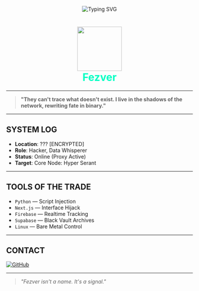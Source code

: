 <p align="center">
  <img src="https://readme-typing-svg.demolab.com?font=Fira+Code&weight=500&size=24&pause=1000&color=00FFC3&center=true&vCenter=true&width=435&lines=Fezver;Location%3A+Unknown;Occupation%3A+Hacker;System+Access%3A+Level+7;Initializing+Neon+Uplink..." alt="Typing SVG" />
</p>

<h1 align="center">
  <img src="https://media.tenor.com/BVMDZWyJk7AAAAAC/sakuemon-pixel-art.gif" width="120"><br>
  <span style="color:#00ffc3;">Fezver</span>
</h1>

---

> **"They can't trace what doesn't exist. I live in the shadows of the network, rewriting fate in binary."**

---

##  SYSTEM LOG

- **Location**: ??? [ENCRYPTED]
- **Role**: Hacker, Data Whisperer
- **Status**: Online (Proxy Active)
- **Target**: Core Node: Hyper Serant

---

##  TOOLS OF THE TRADE

- `Python` — Script Injection  
- `Next.js` — Interface Hijack  
- `Firebase` — Realtime Tracking  
- `Supabase` — Black Vault Archives  
- `Linux` — Bare Metal Control

---

##  CONTACT

[![GitHub](https://img.shields.io/badge/GitHub-Fezver-00ffc3?style=for-the-badge&logo=github)](https://github.com/Fezver)

---

> *"Fezver isn't a name. It's a signal."*
